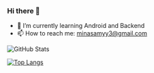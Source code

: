 ### Hi there 👋

- 🌱 I’m currently learning Android and Backend
- 📫 How to reach me: minasamyy3@gmail.com

![GitHub Stats](https://github-readme-stats.vercel.app/api?username=minasa576&theme=radical)

[![Top Langs](https://github-readme-stats.vercel.app/api/top-langs/?username=minasa576&layout=compact)](https://github.com/anuraghazra/github-readme-stats)
